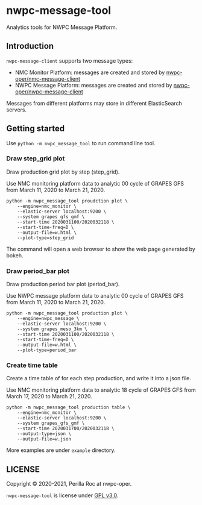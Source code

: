# nwpc-message-tool

Analytics tools for NWPC Message Platform.

## Introduction

`nwpc-message-client` supports two message types:

- NMC Monitor Platform: messages are created and stored by [nwpc-oper/nmc-message-client](https://github.com/nwpc-oper/nmc-message-client)
- NWPC Message Platform: messages are created and stored by [nwpc-oper/nwpc-message-client](https://github.com/nwpc-oper/nwpc-message-client)

Messages from different platforms may store in different ElasticSearch servers. 

## Getting started

Use `python -m nwpc_message_tool` to run command line tool.

### Draw step_grid plot

Draw production grid plot by step (step_grid).

Use NMC monitoring platform data to analytic 00 cycle of GRAPES GFS from March 11, 2020 to March 21, 2020.

```shell script
python -m nwpc_message_tool proudction plot \
    --engine=nmc_monitor \
    --elastic-server localhost:9200 \
    --system grapes_gfs_gmf \
    --start-time 2020031100/2020032118 \
    --start-time-freq=D \
    --output-file=w.html \
    --plot-type=step_grid
```

The command will open a web browser to show the web page generated by bokeh.

### Draw period_bar plot

Draw production period bar plot (period_bar).

Use NWPC message platform data to analytic 00 cycle of GRAPES GFS from March 11, 2020 to March 21, 2020.

```shell script
python -m nwpc_message_tool production plot \
    --engine=nwpc_message \
    --elastic-server localhost:9200 \
    --system grapes_meso_3km \
    --start-time 2020031100/2020032118 \
    --start-time-freq=D \
    --output-file=w.html \
    --plot-type=period_bar
```

### Create time table

Create a time table of for each step production, and write it into a json file.

Use NMC monitoring platform data to analytic 18 cycle of GRAPES GFS from March 17, 2020 to March 21, 2020.

```shell script
python -m nwpc_message_tool production table \
    --engine=nmc_monitor \
    --elastic-server localhost:9200 \
    --system grapes_gfs_gmf \
    --start-time 2020031700/2020032118 \
    --output-type=json \
    --output-file=w.json
```

More examples are under `example` directory.

## LICENSE

Copyright &copy; 2020-2021, Perilla Roc at nwpc-oper.

`nwpc-message-tool` is license under [GPL v3.0](./LICENSE.md).